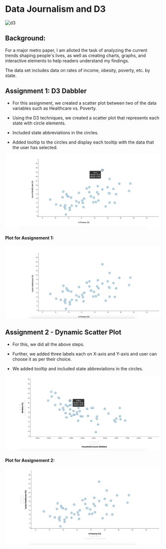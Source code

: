 # Data Journalism and D3

![d3](https://media.giphy.com/media/v2xIous7mnEYg/giphy.gif)<br/>

## Background:

For a major metro paper, I am alloted the task of analyzing the current trends shaping people's lives, as well as creating charts, graphs, and interactive elements to help readers understand my findings.

The data set includes data on rates of income, obesity, poverty, etc. by state.

## Assignment 1: D3 Dabbler 

* For this assignment, we created a scatter plot between two of the data variables such as Healthcare vs. Poverty.

* Using the D3 techniques, we created a scatter plot that represents each state with circle elements.

* Included state abbreviations in the circles.

* Added tooltip to the circles and display each tooltip with the data that the user has selected.

![d3](https://github.com/UoT-Bootcamp/D3-Challenge/blob/master/D3_data_journalism_1/screenshots/tooltip_d3Times_1.png)<br/>

#### Plot for Assignement 1:

![d3](https://github.com/UoT-Bootcamp/D3-Challenge/blob/master/D3_data_journalism_1/screenshots/d3_times_1.png)<br/>


## Assignment 2 - Dynamic Scatter Plot

* For this, we did all the above steps.

* Further, we added three labels each on X-axis and Y-axis and user can choose it as per their choice.

* We added tooltip and included state abbreviations in the circles.

![d3](https://github.com/UoT-Bootcamp/D3-Challenge/blob/master/D3_data_journalism_2/screenshots/tooltip_d3Times_2.png)<br/>

#### Plot for Assignement 2:

![d3](https://github.com/UoT-Bootcamp/D3-Challenge/blob/master/D3_data_journalism_2/screenshots/d3_times_2.png)
